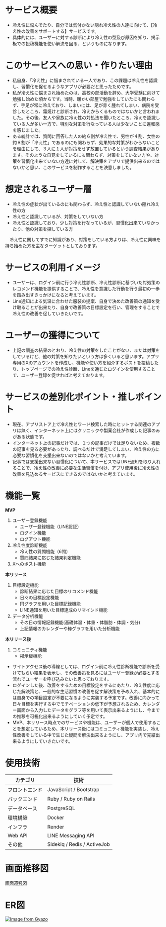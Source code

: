 # サービス概要
* 冷え性に悩んでたり、自分では気付かない隠れ冷え性の人達に向けて、【冷え性の改善をサポートする】サービスです。
* 具体的には、ユーザーに対する診断により冷え性の型及び原因を知り、掲示板での投稿機能を使い解決を図る、というものになります。

# このサービスへの思い・作りたい理由
* 私自身、「冷え性」に悩まされている一人であり、この課題は冷え性を認識し、習慣化を促せるようなアプリが必要だと思ったためです。
* 私が冷え性に悩まされ始めたのは、高校の部活動を辞め、大学受験に向けて勉強し始めた頃からです。当時、暖かい部屋で勉強をしていたにも関わらず、手足が常に冷えており、しまいには、足が赤く腫れてしまい、病院を受診したところ、霜焼けと診断され、冷えからくるものではないかと言われました。その後、友人や家族に冷え性の対処法を聞いたところ、冷えを認識している人が多い一方で、特別な対策を行なっている人は少ないことに違和感を感じました。
* ある統計では、質問に回答した人の約６割が冷え性で、男性が４割、女性の約８割が「冷え性」であるのにも関わらず、効果的な対策がわからないことを理由にして、３人に１人が対策をせず放置しているという調査結果があります。そのような自覚をしているにも関わらず、対策をしていない方や、対策を習慣化出来ていない方達に対して、解決策をアプリで提供出来るのではないかと思い、このサービスを制作することを決意しました。

# 想定されるユーザー層
* 冷え性の症状が出ているのにも関わらず、冷え性と認識していない隠れ冷え性の方
* 冷え性と認識しているが、対策をしていない方
* 冷え性と認識しており、少し対策を行なっているが、習慣化出来ていなかったり、他の対策を探している方

　冷え性に関してすでに知識があり、対策をしている方よりは、冷え性に興味を持ち始めた方を主なターゲットとしております。

# サービスの利用イメージ
* ユーザーは、ログイン前に行う冷え性診断、冷え性診断に基づいた対処策のレコメンド機能を提供することで、冷え性を意識した行動を行う最初の一歩を踏み出すきっかけになると考えています。
* Line通知による気温に合わせた服装の提案、自身で決めた改善策の通知を受け取ることが出来たり、自身で改善策の目標設定を行い、管理をすることで冷え性の改善を促していきたいです。

# ユーザーの獲得について
* 上記の調査の結果のとおり、冷え性の対策をしたことがない、または対策をしているけど、他の対策を知りたいという方は多くいると思います。アプリ専用のXのアカウントを作成し、機能や使い方を紹介するポストを投稿したり、トップページでの冷え性診断、Lineを通じたログインを使用することで、ユーザー登録を促せればと考えております。

# サービスの差別化ポイント・推しポイント
* 現在、アプリストア上で冷え性とワード検索した時にヒットする関連のアプリは無く、インターネット上にはクリニックや製薬会社が作成した記事のみがある状態です。
* インターネット上の記事だけでは、１つの記事だけでは足りないため、複数の記事を見る必要があったり、調べるだけで満足してしまい、冷え性の方に必要な習慣化を支援出来ないのではないかと考えています。
* 記事では支援出来ない習慣化について、本サービスではLINE通知を取り入れることで、冷え性の改善に必要な生活習慣を付け、アプリ使用後に冷え性の改善を見込めるサービスにできるのではないかと考えています。

# 機能一覧
**MVP**
   1. ユーザー登録機能
      - ユーザー登録機能（LINE認証）
      - ログイン機能
      - ログアウト機能
   2. 冷え性度診断機能
      - 冷え性の質問機能（6問）
      - 質問結果に応じた結果判定機能
   3. Xへのポスト機能 

**本リリース**
   1. 目標設定機能
      - 診断結果に応じた目標のリコメンド機能
      - 日々の目標設定機能
      - 円グラフを用いた目標記録機能
      - LINE通知を用いた目標達成のリマインド機能
   2. データ分析機能
      - その日の情報記録機能(基礎体温・体重・体脂肪・体調・気分)
      - 上記情報のカレンダーや棒グラフを用いた分析機能

**本リリース後**
   1. コミュニティ機能
      - 掲示板機能

* サイトアクセス後の導線としては、ログイン前に冷え性診断機能で診断を受けてもらい結果を表示し、その改善策を見るにはユーザー登録が必要とする流れでユーザーを呼び込みたいと思っております。
* ログインした後、改善をするための目標設定をするにあたり、冷え性度に応じた解決策と、一般的な生活習慣の改善を促す解決策を予め入れ、基本的には自身での項目設定が不要になるように実装する予定です。改善に向かって日々目標を実行する中でモチベーションの低下が予想されるため、カレンダー画面から入力したデータをグラフ等を用いて表示出来るようにし、今までの推移を可視化出来るようにしていく予定です。
* MVP、本リリース時点でのサービスや機能は、ユーザーが個人で使用することを想定しているため、本リリース後にはコミュニティ機能を実装し、冷え性改善をしている中で生じた疑問を解決出来るようにし、アプリ内で完結出来るようにしていきたいです。

# 使用技術
| カテゴリ       | 技術                                     |
| ------------- | -------------                           |
| フロントエンド   | JavaScript / Bootstrap                 |
| バックエンド    | Ruby / Ruby on Rails                    |
| データベース    | PostgreSQL                              |
| 環境構築       | Docker                                  |
| インフラ       | Render                                  |
| Web API      | LINE Messaging API                       |
| その他 　     | Sidekiq / Redis / ActiveJob              |

# 画面推移図
[画面遷移図](https://www.figma.com/file/wqLqj8RVZpQrRhGesPe8Ec/%E3%83%9D%E3%83%BC%E3%83%88%E3%83%95%E3%82%A9%E3%83%AA%E3%82%AA?type=design&node-id=0%3A1&mode=design&t=hjroMIFOay3tew5V-1)

# ER図
[![Image from Gyazo](https://i.gyazo.com/44de871af6b7e09fe4076031b607ee2f.png)](https://gyazo.com/44de871af6b7e09fe4076031b607ee2f)
